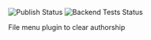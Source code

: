 ![Publish Status](https://github.com/ether/ep_clear_formatting/workflows/Node.js%20Package/badge.svg) ![Backend Tests Status](https://github.com/ether/ep_clear_formatting/workflows/Backend%20tests/badge.svg)

File menu plugin to clear authorship
